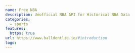 ```yaml
---
name: Free NBA
description: Unofficial NBA API for Historical NBA Data
categories:
  - sports
features:
  https: true
url: https://www.balldontlie.io/#introduction
logo:
---
```

